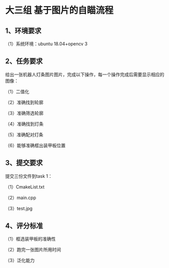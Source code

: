 # 大三组 基于图片的自瞄流程

## 1、环境要求

（1）系统环境：ubuntu 18.04+opencv 3

## 2、任务要求

给出一张机器人灯条图片图片，完成以下操作，每一个操作完成后需要显示相应的图像：

（1）二值化

（2）准确找到轮廓

（3）准确筛选轮廓

（4）准确找到灯条

（5）准确配对灯条

（6）能够准确框出装甲板位置

## 3、提交要求

提交三份文件到task 1：

（1）CmakeList.txt

（2）main.cpp

（3）test.jpg

## 4、评分标准

（1）框选装甲板的准确性

（2）跑完一张图片所用时间

（3）泛化能力

### 
